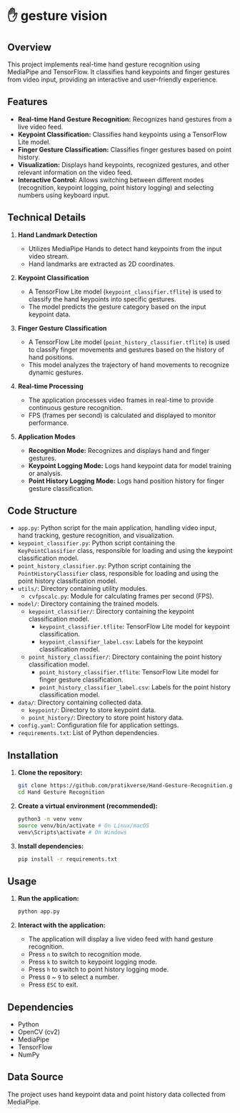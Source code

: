 # ✋ gesture vision

## Overview

This project implements real-time hand gesture recognition using MediaPipe and TensorFlow. It classifies hand keypoints and finger gestures from video input, providing an interactive and user-friendly experience.

## Features

* **Real-time Hand Gesture Recognition:** Recognizes hand gestures from a live video feed.
* **Keypoint Classification:** Classifies hand keypoints using a TensorFlow Lite model.
* **Finger Gesture Classification:** Classifies finger gestures based on point history.
* **Visualization:** Displays hand keypoints, recognized gestures, and other relevant information on the video feed.
* **Interactive Control:** Allows switching between different modes (recognition, keypoint logging, point history logging) and selecting numbers using keyboard input.

## Technical Details

1.  **Hand Landmark Detection**
    * Utilizes MediaPipe Hands to detect hand keypoints from the input video stream.
    * Hand landmarks are extracted as 2D coordinates.

2.  **Keypoint Classification**
    * A TensorFlow Lite model (`keypoint_classifier.tflite`) is used to classify the hand keypoints into specific gestures.
    * The model predicts the gesture category based on the input keypoint data.

3.  **Finger Gesture Classification**
    * A TensorFlow Lite model (`point_history_classifier.tflite`) is used to classify finger movements and gestures based on the history of hand positions.
    * This model analyzes the trajectory of hand movements to recognize dynamic gestures.

4.  **Real-time Processing**
    * The application processes video frames in real-time to provide continuous gesture recognition.
    * FPS (frames per second) is calculated and displayed to monitor performance.

5.  **Application Modes**
    * **Recognition Mode:** Recognizes and displays hand and finger gestures.
    * **Keypoint Logging Mode:** Logs hand keypoint data for model training or analysis.
    * **Point History Logging Mode:** Logs hand position history for finger gesture classification.

## Code Structure

* `app.py`: Python script for the main application, handling video input, hand tracking, gesture recognition, and visualization.
* `keypoint_classifier.py`: Python script containing the `KeyPointClassifier` class, responsible for loading and using the keypoint classification model.
* `point_history_classifier.py`: Python script containing the `PointHistoryClassifier` class, responsible for loading and using the point history classification model.
* `utils/`: Directory containing utility modules.
    * `cvfpscalc.py`: Module for calculating frames per second (FPS).
* `model/`: Directory containing the trained models.
    * `keypoint_classifier/`: Directory containing the keypoint classification model.
        * `keypoint_classifier.tflite`: TensorFlow Lite model for keypoint classification.
        * `keypoint_classifier_label.csv`: Labels for the keypoint classification model.
    * `point_history_classifier/`: Directory containing the point history classification model.
        * `point_history_classifier.tflite`: TensorFlow Lite model for finger gesture classification.
        * `point_history_classifier_label.csv`: Labels for the point history classification model.
* `data/`: Directory containing collected data.
    * `keypoint/`: Directory to store keypoint data.
    * `point_history/`: Directory to store point history data.
* `config.yaml`: Configuration file for application settings.
* `requirements.txt`: List of Python dependencies.

## Installation

1.  **Clone the repository:**

    ```bash
    git clone https://github.com/pratikverse/Hand-Gesture-Recognition.git
    cd Hand Gesture Recognition
    ```

2.  **Create a virtual environment (recommended):**

    ```bash
    python3 -m venv venv
    source venv/bin/activate # On Linux/macOS
    venv\Scripts\activate # On Windows
    ```

3.  **Install dependencies:**

    ```bash
    pip install -r requirements.txt
    ```

## Usage

1.  **Run the application:**

    ```bash
    python app.py
    ```

2.  **Interact with the application:**

    * The application will display a live video feed with hand gesture recognition.
    * Press `n` to switch to recognition mode.
    * Press `k` to switch to keypoint logging mode.
    * Press `h` to switch to point history logging mode.
    * Press `0` \~ `9` to select a number.
    * Press `ESC` to exit.

## Dependencies

* Python
* OpenCV (cv2)
* MediaPipe
* TensorFlow
* NumPy

## Data Source

The project uses hand keypoint data and point history data collected from MediaPipe.
